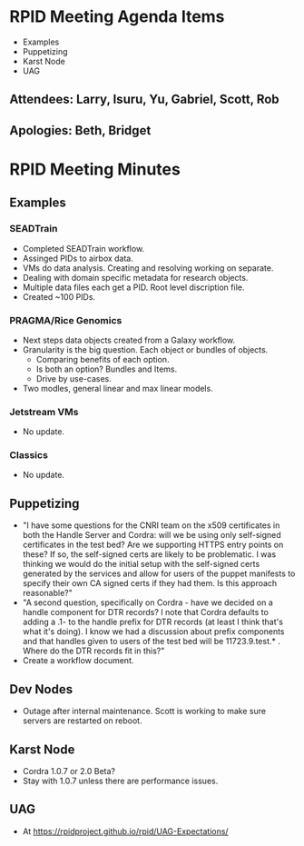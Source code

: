 # RPID Meeting Agenda Items

   * Examples
   * Puppetizing
   * Karst Node
   * UAG
   
## Attendees: Larry, Isuru, Yu, Gabriel, Scott, Rob
## Apologies: Beth, Bridget
   
# RPID Meeting Minutes

## Examples

### SEADTrain
   * Completed SEADTrain workflow. 
   * Assinged PIDs to airbox data. 
   * VMs do data analysis. Creating and resolving working on separate. 
   * Dealing with domain specific metadata for research objects. 
   * Multiple data files each get a PID. Root level discription file. 
   * Created ~100 PIDs. 
   
### PRAGMA/Rice Genomics
   * Next steps data objects created from a Galaxy workflow. 
   * Granularity is the big question. Each object or bundles of objects. 
      * Comparing benefits of each option. 
      * Is both an option? Bundles and Items. 
      * Drive by use-cases. 
   * Two modles, general linear and max linear models. 

### Jetstream VMs
   * No update.

### Classics
   * No update. 

## Puppetizing
   * "I have some questions for the CNRI team on the x509 certificates in both the Handle Server and Cordra: will we be using only self-signed certificates in the test bed? Are we supporting HTTPS entry points on these? If so, the self-signed certs are likely to be problematic.  I was thinking we would do the initial setup with the self-signed certs generated by the services and allow for users of the puppet manifests to specify their own CA signed certs if they had them. Is this approach reasonable?"
   * "A second question, specifically on Cordra - have we decided on a handle component for DTR records? I note that Cordra defaults to adding a .1- to the handle prefix for DTR records (at least I think that's what it's doing). I know we had a discussion about prefix components and that handles given to users of the test bed will  be 11723.9.test.* . Where do the DTR records fit in this?"
   * Create a workflow document.
   
## Dev Nodes
   * Outage after internal maintenance. Scott is working to make sure servers are restarted on reboot. 

## Karst Node
   * Cordra 1.0.7 or 2.0 Beta?
   * Stay with 1.0.7 unless there are performance issues. 

## UAG
   * At https://rpidproject.github.io/rpid/UAG-Expectations/
